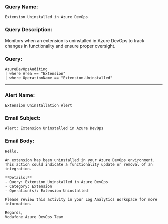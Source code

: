 ### Query Name:  
`Extension Uninstalled in Azure DevOps`

### Query Description:  
Monitors when an extension is uninstalled in Azure DevOps to track changes in functionality and ensure proper oversight.

### Query:  
```kql
AzureDevOpsAuditing
| where Area == "Extension"
| where OperationName == "Extension.Uninstalled"
```

---

### Alert Name:  
`Extension Uninstallation Alert`

### Email Subject:  
`Alert: Extension Uninstalled in Azure DevOps`

### Email Body:  
```
Hello,

An extension has been uninstalled in your Azure DevOps environment.  
This action could indicate a functionality update or removal of an integration.

**Details:**  
- Query: Extension Uninstalled in Azure DevOps  
- Category: Extension  
- Operation(s): Extension Uninstalled

Please review this activity in your Log Analytics Workspace for more information.

Regards,  
Vodafone Azure DevOps Team
```
